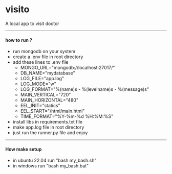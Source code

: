 # visito

A local app to visit doctor
*******************************

#### how to run ?

* run mongodb on your system
* create a .env file in root directory
* add these lines to .env file
    * MONGO_URL="mongodb://localhost:27017/"
    * DB_NAME="mydatabase"
    * LOG_FILE="app.log"
    * LOG_MODE="w"
    * LOG_FORMAT="%(name)s - %(levelname)s - %(message)s"
    * MAIN_VERTICAL="720"
    * MAIN_HORIZONTAL="480"
    * EEL_INIT="statics"
    * EEL_START="/html/main.html"
    * TIME_FORMAT="%Y-%m-%d %H:%M:%S"
* install libs in requirements.txt file
* make app.log file in root directory
* just run the runner.py file and enjoy

**************************************

#### How make setup

* in ubuntu 22.04 run "bash my_bash.sh"
* in windows run "bash my_bash.bat"
